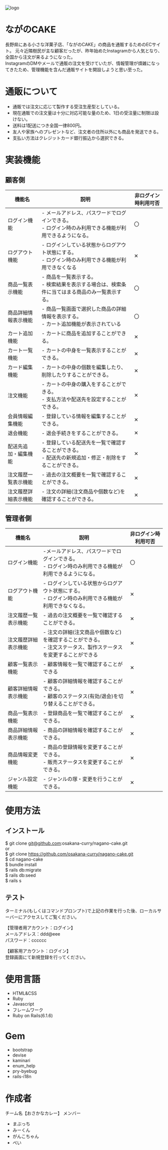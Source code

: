 ![logo](https://user-images.githubusercontent.com/102849653/170404211-1ae750b1-64da-4e85-ab05-73a78c999ea8.png)

# ながのCAKE

長野県にある小さな洋菓子店、「ながのCAKE」の商品を通販するためのECサイト。
元々近隣樹民が主な顧客だったが、昨年始めたInstagramから人気となり、全国から注文が来るようになった。<br>
InstagramのDMやメールで通販の注文を受けていたが、情報管理が煩雑になってきたため、管理機能を含んだ通販サイトを開設しようと思い至った。

# 通販について

- 通販では注文に応じて製作する受注生産型としている。
- 現在通販での注文量は十分に対応可能な量のため、1日の受注量に制限は設けない。
- 送料は1配送につき全国一律800円。
- 友人や家族へのプレゼントなど、注文者の住所以外にも商品を発送できる。
- 支払い方法はクレジットカード銀行振込から選択できる。

# 実装機能

## 顧客側

| 機能名 | 説明 | 非ログイン時利用可否 |
| --- | --- | --- |
| ログイン機能 | - メールアドレス、パスワードでログインできる。<br> - ログイン時のみ利用できる機能が利用できるようになる。| 〇 |
| ログアウト機能 | - ログインしている状態からログアウト状態にする。<br> - ログイン時のみ利用できる機能が利用できなくなる | ✕ |
| 商品一覧表示機能 | - 商品を一覧表示する。<br> - 検索結果を表示する場合は、検索条件に当てはまる商品のみ一覧表示する。 | 〇 |
| 商品詳細情報表示機能 | - 商品一覧画面で選択した商品の詳細情報を表示する。<br> - カート追加機能が表示されている | 〇 |
| カート追加機能 | - カートに商品を追加することができる。 | ✕ |
| カート一覧機能 | - カートの中身を一覧表示することができる。 | ✕  |
| カード編集機能 | - カートの中身の個数を編集したり、削除したりすることができる。 | ✕  |
| 注文機能 | - カートの中身の購入をすることができる。<br> - 支払方法や配送先を設定することができる。 | ✕  |
| 会員情報編集機能 | - 登録している情報を編集することができる。 | ✕  |
| 退会機能 | - 退会手続きをすることができる。| ✕  |
| 配送先追加・編集機能 | - 登録している配送先を一覧で確認することができる。<br> - 配送先の新規追加・修正・削除をすることができる。 | ✕  |
| 注文履歴一覧表示機能 | - 過去の注文概要を一覧で確認することができる。 | ✕  |
| 注文履歴詳細表示機能 | - 注文の詳細(注文商品や個数など)を確認することができる。 | ✕  |

## 管理者側

| 機能名 | 説明 | 非ログイン時利用可否 |
| --- | --- | --- |
| ログイン機能 | -メールアドレス、パスワードでログインできる。<br> - ログイン時のみ利用できる機能が利用できるようになる。 | 〇 |
| ログアウト機能 | - ログインしている状態からログアウト状態にする。<br> - ログイン時のみ利用できる機能が利用できなくなる。 | ✕ |
| 注文履歴一覧表示機能 | - 過去の注文概要を一覧で確認することができる。 | ✕ |
| 注文履歴詳細表示機能 | - 注文の詳細(注文商品や個数など)を確認することができる。<br> - 注文ステータス、製作ステータスを変更することができる | ✕ |
| 顧客一覧表示機能 | - 顧客情報を一覧で確認することができる | ✕ |
| 顧客詳細情報表示機能 | - 顧客の詳細情報を確認することができる。<br> - 顧客のステータス(有効/退会)を切り替えることができる。 | ✕ |
| 商品一覧表示機能 | - 登録商品を一覧で確認することができる。 | ✕ |
| 商品詳細情報表示機能 | - 商品の詳細情報を確認することができる。 | ✕ |
| 商品情報変更機能 | - 商品の登録情報を変更することができる。<br> - 販売ステータスを変更することができる。 | ✕ |
| ジャンル設定機能 | - ジャンルの塚・変更を行うことができる。 | ✕ |

# 使用方法

## インストール

$ git clone git@github.com:osakana-curry/nagano-cake.git<br>
or<br>
$ git clone https://github.com/osakana-curry/nagano-cake.git<br>
$ cd nagano-cake<br>
$ bundle install<br>
$ rails db:migrate<br>
$ rails db:seed<br>
$ rails s

## テスト

ターミナル(もしくはコマンドプロンプト)で上記の作業を行った後、ローカルサーバーにアクセスしてご覧ください。

【管理者用アカウント：ログイン】<br>
メールアドレス：ddd@eee<br>
パスワード：cccccc

【顧客用アカウント：ログイン】<br>
登録画面にて新規登録を行ってください。

# 使用言語

- HTML&CSS
- Ruby
- Javascript
- フレームワーク
- Ruby on Rails(6.1.6)

# Gem

- bootstrap
- devise
- kaminari
- enum_help
- pry-byebug
- rails-i18n

# 作成者

チーム名【おさかなカレー】
メンバー
- まぶっち
- みーくん
- がんこちゃん
- ぺい

